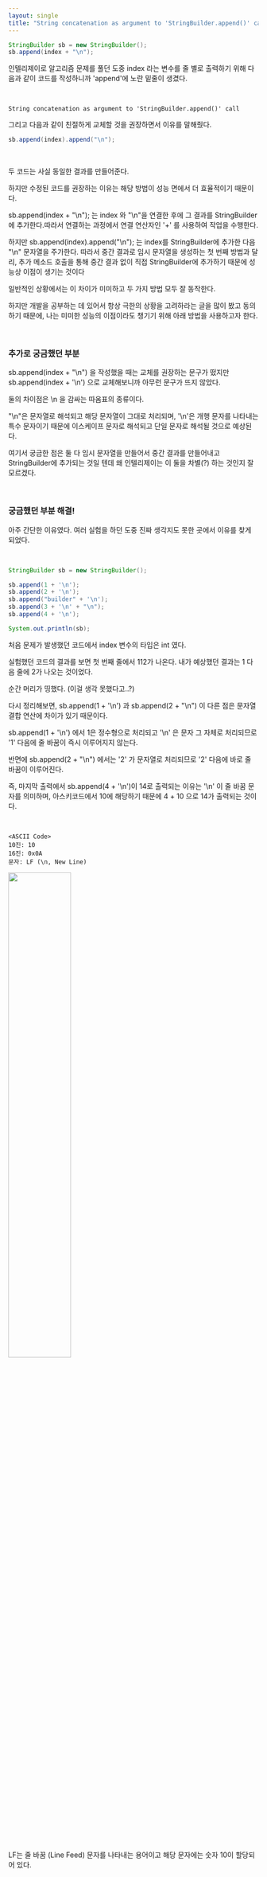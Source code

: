 ```yaml
---
layout: single
title: "String concatenation as argument to 'StringBuilder.append()' call"
---
```


```java
StringBuilder sb = new StringBuilder();
sb.append(index + "\n");
```
인텔리제이로 알고리즘 문제를 풀던 도중 index 라는 변수를 줄 별로 출력하기 위해 다음과 같이 코드를 작성하니까 'append'에 노란 밑줄이 생겼다.

<br/>

```text
String concatenation as argument to 'StringBuilder.append()' call
```

그리고 다음과 같이 친절하게 교체할 것을 권장하면서 이유를 말해줬다.

```java
sb.append(index).append("\n");
```

</br>

두 코드는 사실 동일한 결과를 만들어준다.

하지만 수정된 코드를 권장하는 이유는 해당 방법이 성능 면에서 더 효율적이기 때문이다.

sb.append(index + "\n"); 는 index 와 "\n"을 연결한 후에 그 결과를 StringBuilder에 추가한다.따라서 연결하는 과정에서 연결 연산자인 '+' 를 사용하여 작업을 수행한다.

하지만 sb.append(index).append("\n"); 는 index를 StringBuilder에 추가한 다음 "\n" 문자열을 주가한다. 따라서 중간 결과로 임시 문자열을 생성하는 첫 번째 방법과 달리, 추가 메소드 호출을 통해 중간 결과 없이 직접 StringBuilder에 추가하기 때문에 성능상 이점이 생기는 것이다

일반적인 상황에서는 이 차이가 미미하고 두 가지 방법 모두 잘 동작한다.

하지만 개발을 공부하는 데 있어서 항상 극한의 상황을 고려하라는 글을 많이 봤고 동의하기 때문에, 나는 미미한 성능의 이점이라도 챙기기 위해 아래 방법을 사용하고자 한다.

</br>

### 추가로 궁금했던 부분

sb.append(index + "\n") 을 작성했을 때는 교체를 권장하는 문구가 떴지만 sb.append(index + '\n') 으로 교체해보니까 아무런 문구가 뜨지 않았다.

둘의 차이점은 \n 을 감싸는 따옴표의 종류이다.

"\n"은 문자열로 해석되고 해당 문자열이 그대로 처리되며, '\n'은 개행 문자를 나타내는 특수 문자이기 때문에 이스케이프 문자로 해석되고 단일 문자로 해석될 것으로 예상된다.

여기서 궁금한 점은 둘 다 임시 문자열을 만들어서 중간 결과를 만들어내고 StringBuilder에 추가되는 것일 텐데 왜 인텔리제이는 이 둘을 차별(?) 하는 것인지 잘 모르겠다.

</br>

### 궁금했던 부분 해결!

아주 간단한 이유였다. 여러 실험을 하던 도중 진짜 생각지도 못한 곳에서 이유를 찾게 되었다.

</br>

```java
StringBuilder sb = new StringBuilder();

sb.append(1 + '\n');
sb.append(2 + '\n');
sb.append("builder" + '\n');
sb.append(3 + '\n' + "\n");
sb.append(4 + '\n');

System.out.println(sb);
```

처음 문제가 발생했던 코드에서 index 변수의 타입은 int 였다.

실험했던 코드의 결과를 보면 첫 번째 줄에서 112가 나온다. 내가 예상했던 결과는 1 다음 줄에 2가 나오는 것이었다.

순간 머리가 띵했다. (이걸 생각 못했다고..?)

다시 정리해보면, sb.append(1 + '\n') 과 sb.append(2 + "\n") 이 다른 점은 문자열 결합 연산에 차이가 있기 때문이다.

sb.append(1 + '\n') 에서 1은 정수형으로 처리되고 '\n' 은 문자 그 자체로 처리되므로 '1' 다음에 줄 바꿈이 즉시 이루어지지 않는다.

반면에 sb.append(2 + "\n") 에서는 '2' 가 문자열로 처리되므로 '2' 다음에 바로 줄 바꿈이 이루어진다.

즉, 마지막 출력에서 sb.append(4 + '\n')이 14로 출력되는 이유는 '\n' 이 줄 바꿈 문자를 의미하며, 아스키코드에서 10에 해당하기 때문에 4 + 10 으로 14가 출력되는 것이다.

</br>

```
<ASCII Code>
10진: 10
16진: 0x0A
문자: LF (\n, New Line)
```
<img src ="https://velog.velcdn.com/images/jaeyumn/post/b8b22242-2491-47d3-b3e6-da50019b1fcc/image.png" width=50%>

LF는 줄 바꿈 (Line Feed) 문자를 나타내는 용어이고 해당 문자에는 숫자 10이 할당되어 있다.